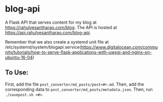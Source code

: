 # blog-api

A Flask API that serves content for my blog at https://rahulyesantharao.com/blog. The API is hosted at https://api.rahulyesantharao.com/blog-api.

Remember that we also create a systemd unit file at /etc/systemd/system/blogapi.service(https://www.digitalocean.com/community/tutorials/how-to-serve-flask-applications-with-uwsgi-and-nginx-on-ubuntu-16-04)

## To Use:
First, add the file `post_converter/md_posts/post<#>.md`. Then, add the corresponding data to `post_converter/md_posts/metadata.json`. Then, run `./savepost.sh <#>`.
